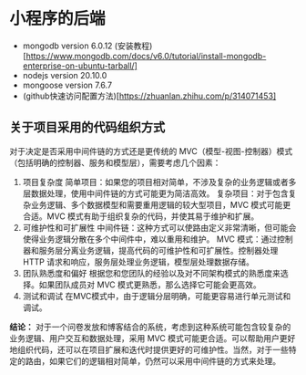 # 小程序的后端

- mongodb version 6.0.12 (安装教程)[https://www.mongodb.com/docs/v6.0/tutorial/install-mongodb-enterprise-on-ubuntu-tarball/]
- nodejs version 20.10.0
- mongoose version 7.6.7
- (github快速访问配置方法)[https://zhuanlan.zhihu.com/p/314071453]

## 关于项目采用的代码组织方式

对于决定是否采用中间件链的方式还是更传统的 MVC（模型-视图-控制器）模式（包括明确的控制器、服务和模型层），需要考虑几个因素：

1. 项目复杂度
   简单项目：如果您的项目相对简单，不涉及复杂的业务逻辑或者多层数据处理，使用中间件链的方式可能更为简洁高效。
   复杂项目：对于包含复杂业务逻辑、多个数据模型和需要重用逻辑的较大型项目，MVC 模式可能更合适。MVC 模式有助于组织复杂的代码，并使其易于维护和扩展。
2. 可维护性和可扩展性
   中间件链：这种方式可以使路由定义非常清晰，但可能会使得业务逻辑分散在多个中间件中，难以重用和维护。
   MVC 模式：通过控制器和服务层分离业务逻辑，提高代码的可维护性和可扩展性。控制器处理 HTTP 请求和响应，服务层处理业务逻辑，模型层处理数据存储。
3. 团队熟悉度和偏好
   根据您和您团队的经验以及对不同架构模式的熟悉度来选择。如果团队成员对 MVC 模式更熟悉，那么选择它可能会更高效。
4. 测试和调试
   在MVC模式中，由于逻辑分层明确，可能更容易进行单元测试和调试。

**结论：**
对于一个问卷发放和博客结合的系统，考虑到这种系统可能包含较复杂的业务逻辑、用户交互和数据处理，采用 MVC 模式可能更合适。可以帮助用户更好地组织代码，还可以在项目扩展和迭代时提供更好的可维护性。当然，对于一些特定的路由，如果它们的逻辑相对简单，仍然可以采用中间件链的方式来处理。
